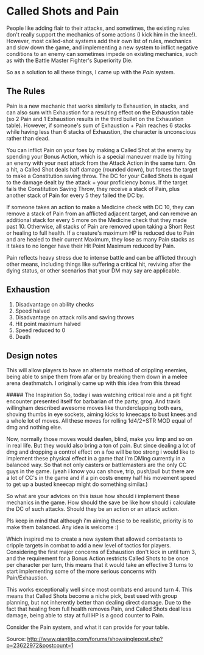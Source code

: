# Called Shots and Pain

People like adding flair to their attacks, and sometimes, the existing rules don't really support the mechanics of some actions (I kick him in the knee!). However, most called-shot systems add their own list of rules, mechanics and slow down the game, and implementing a new system to inflict negative conditions to an enemy can sometimes impede on existing mechanics, such as with the Battle Master Fighter's Superiority Die.

So as a solution to all these things, I came up with the *Pain* system.

## The Rules

Pain is a new mechanic that works similarly to Exhaustion, in stacks, and can also sum with Exhaustion for a resulting effect on the Exhaustion table (so 2 Pain and 1 Exhaustion results in the third bullet on the Exhaustion table). However, if someone's sum of Exhaustion + Pain reaches 6 stacks while having less than 6 stacks of Exhaustion, the character is unconscious rather than dead.

You can inflict Pain on your foes by making a Called Shot at the enemy by spending your Bonus Action, which is a special maneuver made by hitting an enemy with your next attack from the Attack Action in the same turn. On a hit, a Called Shot deals half damage (rounded down), but forces the target to make a Constitution saving throw. The DC for your Called Shots is equal to the damage dealt by the attack + your proficiency bonus. If the target fails the Constitution Saving Throw, they receive a stack of Pain, plus another stack of Pain for every 5 they failed the DC by.

If someone takes an action to make a Medicine check with DC 10, they can remove a stack of Pain from an afflicted adjacent target, and can remove an additional stack for every 5 more on the Medicine check that they made past 10. Otherwise, all stacks of Pain are removed upon taking a Short Rest or healing to full health. If a creature's maximum HP is reduced due to Pain and are healed to their current Maximum, they lose as many Pain stacks as it takes to no longer have their Hit Point Maximum reduced by Pain.

Pain reflects heavy stress due to intense battle and can be afflicted through other means, including things like suffering a critical hit, reviving after the dying status, or other scenarios that your DM may say are applicable.

## Exhaustion

1. Disadvantage on ability checks
2. Speed halved
3. Disadvantage on attack rolls and saving throws
4. Hit point maximum halved
5. Speed reduced to 0
6. Death

## Design notes

This will allow players to have an alternate method of crippling enemies, being able to snipe them from afar or by breaking them down in a melee arena deathmatch. I originally came up with this idea from this thread 

<div class='descriptive'>
##### The Inspiration
So, today i was watching critical role and a pit fight encounter presented itself for barbarian of the party, grog. And travis willingham described awesome moves like thunderclapping both ears, shoving thumbs in eye sockets, aiming kicks to kneecaps to bust knees and a whole lot of moves. All these moves for rolling 1d4/2+STR MOD equal of dmg and nothing else.

Now, normally those moves would deafen, blind, make you limp and so on in real life. But they would also bring a ton of pain. But since dealing a lot of dmg and dropping a control effect on a foe will be too strong i would like to implement these physical effect in a game that i'm DMing currently in a balanced way. So that not only casters or battlemasters are the only CC guys in the game. (yeah i know you can shove, trip, push/pull but there are a lot of CC's in the game and if a pin costs enemy half his movement speed to get up a busted kneecap might do something similar.)

So what are your advices on this issue how should i implement these mechanics in the game. How should the save be like how should i calculate the DC of such attacks. Should they be an action or an attack action. 

Pls keep in mind that although i'm aiming these to be realistic, priority is to make them balanced. Any idea is welcome :)
</div>   

Which inspired me to create a new system that allowed combatants to cripple targets in combat to add a new level of tactics for players. Considering the first major concerns of Exhaustion don't kick in until turn 3, and the requirement for a Bonus Action restricts Called Shots to be once per character per turn, this means that it would take an effective 3 turns to start implementing some of the more serious concerns with Pain/Exhaustion.

This works exceptionally well since most combats end around turn 4. This means that Called Shots become a niche pick, best used with group planning, but not inherently better than dealing direct damage. Due to the fact that healing from full health removes Pain, and Called Shots deal less damage, being able to stay at full HP is a good counter to Pain.

Consider the Pain system, and what it can provide for your table.


Source: http://www.giantitp.com/forums/showsinglepost.php?p=23622972&postcount=1


